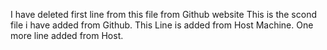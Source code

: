 I have deleted first line from this file from Github website
This is the scond file i have added from Github.
This Line is added from Host Machine.
One more line added from Host.

